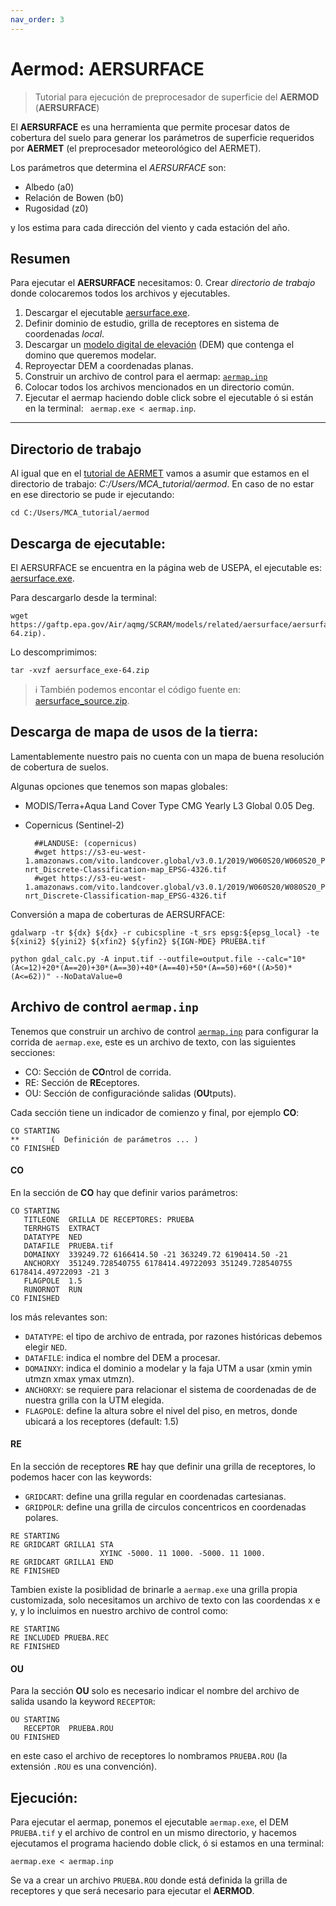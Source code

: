 ```yaml
---
nav_order: 3
---
```


# Aermod: AERSURFACE

> Tutorial para ejecución de preprocesador de superficie del **AERMOD** (**AERSURFACE**)

El **AERSURFACE** es una herramienta que permite procesar datos de cobertura del suelo para generar los parámetros de superficie requeridos por **AERMET** (el preprocesador meteorológico del AERMET).

Los parámetros que determina el *AERSURFACE* son:
- Albedo (a0)
- Relación de Bowen (b0) 
- Rugosidad (z0) 

y los estima para cada dirección del viento y cada estación del año.


## Resumen
Para ejecutar el **AERSURFACE** necesitamos:
0. Crear *directorio de trabajo* donde colocaremos todos los archivos y ejecutables.
1. Descargar el ejecutable [aersurface.exe](https://gaftp.epa.gov/Air/aqmg/SCRAM/models/related/aersurface/aersurface_exe-64.zip).
2. Definir dominio de estudio, grilla de receptores en sistema de coordenadas *local*.
3. Descargar un [modelo digital de elevación](https://www.ign.gob.ar/NuestrasActividades/Geodesia/ModeloDigitalElevaciones/Mapa) (DEM) que contenga el domino que queremos modelar.
4. Reproyectar DEM a coordenadas planas.
5. Construir un archivo de control para el aermap: [``aermap.inp``](archivos/aermod/aermap.inp)
6. Colocar todos los archivos mencionados en un directorio común.
7. Ejecutar el aermap haciendo doble click sobre el ejecutable ó si están en la terminal: `` aermap.exe < aermap.inp``.


---


## Directorio de trabajo
Al igual que en el [tutorial de AERMET](aermet.md) vamos a asumir que estamos en el directorio de trabajo: *C:/Users/MCA_tutorial/aermod*. En caso de no estar en ese directorio se pude ir ejecutando:

```shell
cd C:/Users/MCA_tutorial/aermod
```


## Descarga de ejecutable:

El AERSURFACE se encuentra en la página web de USEPA, el ejecutable es: [aersurface.exe](https://gaftp.epa.gov/Air/aqmg/SCRAM/models/related/aersurface/aersurface_exe-64.zip).

Para descargarlo desde la terminal:
```shell
wget https://gaftp.epa.gov/Air/aqmg/SCRAM/models/related/aersurface/aersurface_exe-64.zip).
```

Lo descomprimimos:
```shell
tar -xvzf aersurface_exe-64.zip
```

> :information_source: También podemos encontar el código fuente en: [aersurface_source.zip](https://gaftp.epa.gov/Air/aqmg/SCRAM/models/related/aersurface/aersurface_source.zip).


## Descarga de mapa de usos de la tierra:

Lamentablemente nuestro pais no cuenta con un mapa de buena resolución de cobertura de suelos. 

Algunas opciones que tenemos son mapas globales:
+ MODIS/Terra+Aqua Land Cover Type CMG Yearly L3 Global 0.05 Deg.
+ Copernicus (Sentinel-2)

        ##LANDUSE: (copernicus)
        #wget https://s3-eu-west-1.amazonaws.com/vito.landcover.global/v3.0.1/2019/W060S20/W060S20_PROBAV_LC100_global_v3.0.1_2019-nrt_Discrete-Classification-map_EPSG-4326.tif
        #wget https://s3-eu-west-1.amazonaws.com/vito.landcover.global/v3.0.1/2019/W060S20/W080S20_PROBAV_LC100_global_v3.0.1_2019-nrt_Discrete-Classification-map_EPSG-4326.tif


Conversión a mapa de coberturas de AERSURFACE:

```shell
gdalwarp -tr ${dx} ${dx} -r cubicspline -t_srs epsg:${epsg_local} -te ${xini2} ${yini2} ${xfin2} ${yfin2} ${IGN-MDE} PRUEBA.tif
```

```shell
python gdal_calc.py -A input.tif --outfile=output.file --calc="10*(A<=12)+20*(A==20)+30*(A==30)+40*(A==40)+50*(A==50)+60*((A>50)*(A<=62))" --NoDataValue=0
```


## Archivo de control ``aermap.inp``

Tenemos que construir un archivo de control [``aermap.inp``](archivos/aermap/aermap.inp) para configurar la corrida de ``aermap.exe``, este es un archivo de texto, con las siguientes secciones:

+ CO: Sección de **CO**ntrol de corrida.
+ RE: Sección de **RE**ceptores.
+ OU: Sección de configuraciónde salidas (**OU**tputs).

Cada sección tiene un indicador de comienzo y final, por ejemplo **CO**:

```
CO STARTING
**       (  Definición de parámetros ... )
CO FINISHED
```

#### **CO**

En la sección de **CO** hay que definir varios parámetros:

```
CO STARTING
   TITLEONE  GRILLA DE RECEPTORES: PRUEBA
   TERRHGTS  EXTRACT
   DATATYPE  NED
   DATAFILE  PRUEBA.tif
   DOMAINXY  339249.72 6166414.50 -21 363249.72 6190414.50 -21
   ANCHORXY  351249.728540755 6178414.49722093 351249.728540755 6178414.49722093 -21 3
   FLAGPOLE  1.5
   RUNORNOT  RUN
CO FINISHED
```

los más relevantes son:
+ ``DATATYPE``: el tipo de archivo de entrada, por razones históricas debemos elegir ``NED``.
+ ``DATAFILE``: indica el nombre del DEM a procesar.
+ ``DOMAINXY``: indica el dominio a modelar y la faja UTM a usar (xmin ymin utmzn xmax ymax utmzn).
+ ``ANCHORXY``: se requiere para relacionar el sistema de coordenadas de de nuestra grilla con la UTM elegida.
+ ``FLAGPOLE``: define la altura sobre el nivel del piso, en metros, donde ubicará a los receptores (default: 1.5)

#### **RE**
En la sección de receptores **RE** hay que definir una grilla de receptores, lo podemos hacer con las keywords: 
+ ``GRIDCART``: define una grilla regular en coordenadas cartesianas.
+ ``GRIDPOLR``: define una grilla de circulos concentricos en coordenadas polares.

```
RE STARTING
RE GRIDCART GRILLA1 STA
                    XYINC -5000. 11 1000. -5000. 11 1000.
RE GRIDCART GRILLA1 END
RE FINISHED
```


Tambien existe la posiblidad de brinarle a ``aermap.exe`` una grilla propia customizada, solo necesitamos un archivo de texto con las coordendas x e y, y lo incluimos en nuestro archivo de control como:

```
RE STARTING
RE INCLUDED PRUEBA.REC
RE FINISHED
```

#### **OU**

Para la sección **OU** solo es necesario indicar el nombre del archivo de salida usando la keyword ``RECEPTOR``:

```
OU STARTING
   RECEPTOR  PRUEBA.ROU
OU FINISHED
```
en este caso el archivo de receptores lo nombramos ``PRUEBA.ROU`` (la extensión ``.ROU`` es una convención).


## Ejecución:

Para ejecutar el aermap, ponemos el ejecutable ``aermap.exe``, el DEM ``PRUEBA.tif`` y el archivo de control en un mismo directorio, y hacemos ejecutamos el programa haciendo doble click, ó si estamos en una terminal:

```shell
aermap.exe < aermap.inp
```

Se va a crear un archivo ``PRUEBA.ROU`` donde está definida la grilla de receptores y que será necesario para ejecutar el **AERMOD**.

